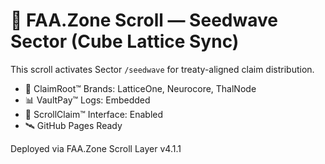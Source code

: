# 🧬 FAA.Zone Scroll — Seedwave Sector (Cube Lattice Sync)

This scroll activates Sector `/seedwave` for treaty-aligned claim distribution.

- 🔁 ClaimRoot™ Brands: LatticeOne, Neurocore, ThalNode  
- 📊 VaultPay™ Logs: Embedded  
- 🔐 ScrollClaim™ Interface: Enabled  
- 🛰️ GitHub Pages Ready  

Deployed via FAA.Zone Scroll Layer v4.1.1
